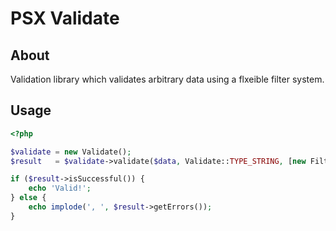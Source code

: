 PSX Validate
===

## About

Validation library which validates arbitrary data using a flxeible filter
system.

## Usage

```php
<?php

$validate = new Validate();
$result   = $validate->validate($data, Validate::TYPE_STRING, [new Filter\Alnum(), new Filter\Length(3, 255)]);

if ($result->isSuccessful()) {
    echo 'Valid!';
} else {
    echo implode(', ', $result->getErrors());
}

```
